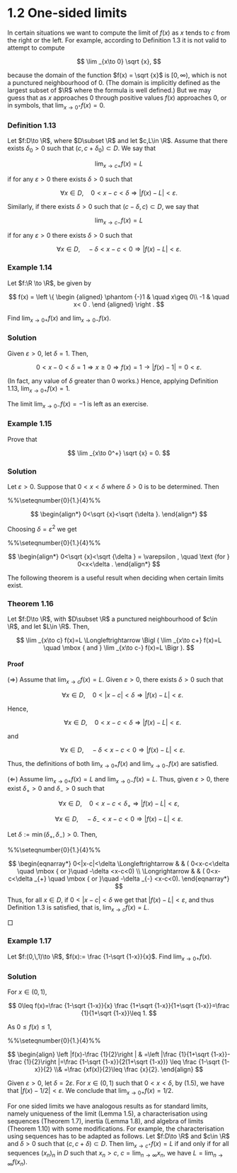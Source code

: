 # 1.2 One-sided limits

In certain situations we want to compute the limit of $f(x)$ as $x$ tends to $c$ from the right or the left. For example, according to Definition 1.3 it is not valid to attempt to compute

$$
\lim _{x\to 0} \sqrt {x},
$$

because the domain of the function $f(x) = \sqrt {x}$ is $[0,\infty )$, which is not a punctured neighbourhood of 0. (The domain is implicitly defined as the largest subset of $\R$ where the formula is well defined.) But we may guess that as $x$ approaches 0 through positive values $f(x)$ approaches 0, or in symbols, that $\displaystyle \lim _{x\to 0^+} f(x) = 0$.

### Definition 1.13

Let $f:D\to \R$, where $D\subset \R$ and let $c,L\in \R$. Assume that there exists $\delta _0>0$ such that $(c,c+\delta _0) \subset D$. We say that

$$
\lim _{x\to c+} f(x)=L
$$

if for any $\varepsilon >0$ there exists $\delta >0$ such that

$$
\forall x\in D, \quad 0<x-c<\delta \Longrightarrow |f(x)-L|<\varepsilon .
$$

Similarly, if there exists $\delta >0$ such that $(c-\delta ,c) \subset D$, we say that

$$
\lim _{x\to c-} f(x)=L
$$

if for any $\varepsilon >0$ there exists $\delta >0$ such that

$$
\forall x\in D, \quad -\delta <x-c<0 \Longrightarrow |f(x)-L|<\varepsilon .
$$

### Example 1.14

Let $f:\R \to \R$, be given by

$$
f(x) = \left \{ \begin {aligned} \phantom {-}1 & \quad x\geq 0\\ -1 & \quad x< 0 . \end {aligned} \right .
$$

Find $\displaystyle \lim _{x\to 0+} f(x)$ and $\displaystyle \lim _{x\to 0-} f(x)$.

### Solution

Given $\varepsilon >0$, let $\delta =1$. Then,

$$
0<x-0<\delta =1\Longrightarrow x\geq 0 \Longrightarrow f(x)=1 \to |f(x)-1|=0<\varepsilon .
$$

(In fact, any value of $\delta$ greater than $0$ works.) Hence, applying Definition 1.13, $\displaystyle \lim _{x\to 0+} f(x)=1$.

The limit ${\displaystyle \lim _{x\to 0-} f(x)=-1}$ is left as an exercise.

### Example 1.15

Prove that

$$
\lim _{x\to 0^+} \sqrt {x} = 0.
$$

### Solution

Let $\varepsilon >0$. Suppose that $0<x<\delta$ where $\delta >0$ is to be determined. Then

%%\seteqnumber{0}{1.}{4}%%

$$
\begin{align*} 0<\sqrt {x}<\sqrt {\delta }. \end{align*}
$$

Choosing $\delta = \varepsilon ^2$ we get

%%\seteqnumber{0}{1.}{4}%%

$$
\begin{align*} 0<\sqrt {x}<\sqrt {\delta } = \varepsilon , \quad \text {for } 0<x<\delta . \end{align*}
$$

The following theorem is a useful result when deciding when certain limits exist.

### Theorem 1.16

Let $f:D\to \R$, with $D\subset \R$ a punctured neighbourhood of $c\in \R$, and let $L\in \R$. Then,

$$
\lim _{x\to c} f(x)=L \Longleftrightarrow \Bigl ( \lim _{x\to c+} f(x)=L \quad \mbox { and } \lim _{x\to c-} f(x)=L \Bigr ).
$$

#### Proof

$(\Longrightarrow )$ Assume that $\lim _{x\to c} f(x)=L$. Given $\varepsilon >0$, there exists $\delta >0$ such that

$$
\quad \forall x\in D, \quad 0<|x-c|<\delta \Longrightarrow |f(x)-L|<\varepsilon .
$$

Hence,

$$
\quad \forall x\in D, \quad 0<x-c<\delta \Longrightarrow |f(x)-L|<\varepsilon .
$$

and

$$
\quad \forall x\in D, \quad -\delta <x-c<0\Longrightarrow |f(x)-L|<\varepsilon .
$$

Thus, the definitions of both $\displaystyle \lim _{x\to 0+} f(x)$ and $\displaystyle \lim _{x\to 0-} f(x)$ are satisfied.

$(\Longleftarrow )$ Assume ${\displaystyle \lim _{x\to 0+} f(x)}=L$ and ${\displaystyle \lim _{x\to 0-} f(x)}=L$. Thus, given $\varepsilon >0$, there exist $\delta _+>0$ and $\delta _{-}>0$ such that

$$
\forall x \in D, \quad 0<x-c<\delta _{+} \Longrightarrow |f(x)-L|<\varepsilon ,
$$

$$
\forall x \in D, \quad -\delta _{-}<x-c<0 \Longrightarrow |f(x)-L|<\varepsilon .
$$

Let $\delta :=\min (\delta _{+},\,\delta _{-})>0$. Then,

%%\seteqnumber{0}{1.}{4}%%

$$
\begin{eqnarray*} 0<|x-c|<\delta \Longleftrightarrow & & ( 0<x-c<\delta \quad \mbox { or }\quad -\delta <x-c<0) \\ \Longrightarrow & & ( 0<x-c<\delta _{+} \quad \mbox { or }\quad -\delta _{-} <x-c<0). \end{eqnarray*}
$$

Thus, for all $x\in D$, if $0<|x-c|<\delta$ we get that $|f(x)-L|<\varepsilon$, and thus Definition 1.3 is satisfied, that is, $\displaystyle \lim _{x\to c}f(x)=L$.

□

### Example 1.17

Let $f:(0,\,1)\to \R$, $f(x):= \frac {1-\sqrt {1-x}}{x}$. Find $\displaystyle \lim _{x\to 0+}f(x)$.

### Solution

For $x\in (0,1)$,

$$
0\leq f(x)=\frac {1-\sqrt {1-x}}{x} \frac {1+\sqrt {1-x}}{1+\sqrt {1-x}}=\frac {1}{1+\sqrt {1-x}}\leq 1.
$$

As $0\leq f(x)\leq 1$,

%%\seteqnumber{0}{1.}{4}%%

$$
\begin{align} \left |f(x)-\frac {1}{2}\right | & =\left |\frac {1}{1+\sqrt {1-x}}-\frac {1}{2}\right |=\frac {1-\sqrt {1-x}}{2(1+\sqrt {1-x})} \leq \frac {1-\sqrt {1-x}}{2} \\& =\frac {xf(x)}{2}\leq \frac {x}{2}. \end{align}
$$

Given $\varepsilon >0$, let $\delta =2\varepsilon$. For $x\in (0,\,1)$ such that $0<x<\delta$, by (1.5), we have that $|f(x)-1/2|<\varepsilon$. We conclude that $\displaystyle \lim _{x\to 0+}f(x)=1/2$.

For one sided limits we have analogous results as for standard limits, namely uniqueness of the limit (Lemma 1.5), a characterisation using sequences (Theorem 1.7), inertia (Lemma 1.8), and algebra of limits (Theorem 1.10) with some modifications. For example, the characterisation using sequences has to be adapted as follows. Let $f:D\to \R$ and $c\in \R$ and $\delta >0$ such that $(c,c+\delta ) \subset D$. Then $\displaystyle \lim _{x\to c^+}f(x) = L$ if and only if for all sequences $(x_n)_n$ in $D$ such that $x_n>c$, $c = \displaystyle \lim _{n\to \infty } x_n$, we have $L = \displaystyle \lim _{n\to \infty } f(x_n)$.
